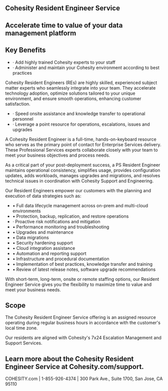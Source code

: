 <!-- image -->

## Cohesity Resident Engineer Service

## Accelerate time to value of your data management platform

## Key Benefits

- ·  Add highly trained Cohesity experts to your staff
- ·  Administer and maintain your Cohesity environment according to best practices

Cohesity Resident Engineers (REs) are highly skilled, experienced subject matter experts who seamlessly integrate into your team. They accelerate technology adoption, optimize solutions tailored to your unique environment, and ensure smooth operations, enhancing customer satisfaction.

- ·  Speed onsite assistance and knowledge transfer to operational personnel
- ·  Leverage a point resource for operations, escalations, issues and upgrades

A Cohesity Resident Engineer is a full-time, hands-on-keyboard resource who serves as the primary point of contact for Enterprise Services delivery. These Professional Services experts collaborate closely with your team to meet your business objectives and process needs.

As a critical part of your post-deployment success, a PS Resident Engineer maintains operational consistency, simplifies usage, provides configuration updates, adds workloads, manages upgrades and migrations, and resolves technical issues in coordination with Cohesity Support and Engineering.

Our Resident Engineers empower our customers with the planning and execution of data strategies such as:

- •  Full data lifecycle management across on-prem and multi-cloud environments
- •  Protection, backup, replication, and restore operations
- · Proactive risk notifications and mitigation
- •  Performance monitoring and troubleshooting
- •  Upgrades and maintenance
- •  Data migrations
- •  Security hardening support
- •  Cloud integration assistance
- •  Automation and reporting support
- •  Infrastructure and procedural documentation
- •  Implementation of best practices, knowledge transfer and training
- •  Review of latest release notes, software upgrade recommendations

With short-term, long-term, onsite or remote staffing options, our Resident Engineer Service gives you the flexibility to maximize time to value and meet your business needs.

## Scope

The Cohesity Resident Engineer Service offering is an assigned resource operating during regular business hours in accordance with the customer's local time zone.

Our residents are aligned with Cohesity's 7x24 Escalation Management and Support Services.

## Learn more about the Cohesity Resident Engineer Service at Cohesity.com/support.

COHESITY.com |  1-855-926-4374  |  300 Park Ave., Suite 1700, San Jose, CA 95110